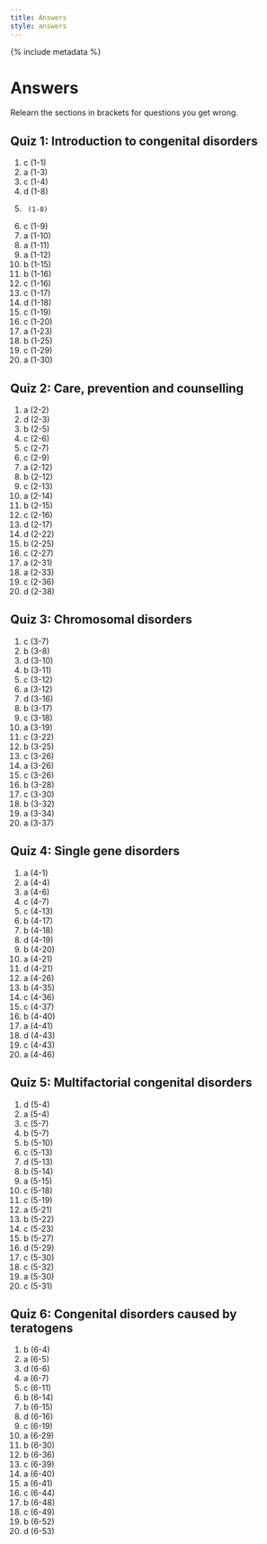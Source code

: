 ```yaml
---
title: Answers
style: answers
---
```


{% include metadata %}

# Answers

Relearn the sections in brackets for questions you get wrong.

## Quiz 1: Introduction to congenital disorders

1.	c	(1-1)
2.	a	(1-3)
3.	c	(1-4)
4.	d	(1-8)
5.		(1-8)
6.	c	(1-9)
7.	a	(1-10)
8.	a	(1-11)
9.	a	(1-12)
10.	b	(1-15)
11.	b	(1-16)
12.	c	(1-16)
13.	c	(1-17)
14.	d	(1-18)
15.	c	(1-19)
16.	c	(1-20)
17.	a	(1-23)
18.	b	(1-25)
19.	c	(1-29)
20.	a	(1-30)

## Quiz 2: Care, prevention and counselling

1.	a	(2-2)
2.	d	(2-3)
3.	b	(2-5)
4.	c	(2-6)
5.	c	(2-7)
6.	c	(2-9)
7.	a	(2-12)
8.	b	(2-12)
9.	c	(2-13)
10.	a	(2-14)
11.	b	(2-15)
12.	c	(2-16)
13.	d	(2-17)
14.	d	(2-22)
15.	b	(2-25)
16.	c	(2-27)
17.	a	(2-31)
18.	a	(2-33)
19.	c	(2-36)
20.	d	(2-38)

## Quiz 3: Chromosomal disorders

1.	c	(3-7)
2.	b	(3-8)
3.	d	(3-10)
4.	b	(3-11)
5.	c	(3-12)
6.	a	(3-12)
7.	d	(3-16)
8.	b	(3-17)
9.	c	(3-18)
10.	a	(3-19)
11.	c	(3-22)
12.	b	(3-25)
13.	c	(3-26)
14.	a	(3-26)
15.	c	(3-26)
16.	b	(3-28)
17.	c	(3-30)
18.	b	(3-32)
19.	a	(3-34)
20.	a	(3-37)

## Quiz 4: Single gene disorders

1.	a	(4-1)
2.	a	(4-4)
3.	a	(4-6)
4.	c	(4-7)
5.	c	(4-13)
6.	b	(4-17)
7.	b	(4-18)
8.	d	(4-19)
9.	b	(4-20)
10.	a	(4-21)
11.	d	(4-21)
12.	a	(4-26)
13.	b	(4-35)
14.	c	(4-36)
15.	c	(4-37)
16.	b	(4-40)
17.	a	(4-41)
18.	d	(4-43)
19.	c	(4-43)
20.	a	(4-46)

## Quiz 5: Multifactorial congenital disorders

1.	d	(5-4)
2.	a	(5-4)
3.	c	(5-7)
4.	b	(5-7)
5.	b	(5-10)
6.	c	(5-13)
7.	d	(5-13)
8.	b	(5-14)
9.	a	(5-15)
10.	c	(5-18)
11.	c	(5-19)
12.	a	(5-21)
13.	b	(5-22)
14.	c	(5-23)
15.	b	(5-27)
16.	d	(5-29)
17.	c	(5-30)
18.	c	(5-32)
19.	a	(5-30)
20.	c	(5-31)

## Quiz 6: Congenital disorders caused by teratogens

1.	b	(6-4)
2.	a	(6-5)
3.	d	(6-6)
4.	a	(6-7)
5.	c	(6-11)
6.	b	(6-14)
7.	b	(6-15)
8.	d	(6-16)
9.	c	(6-19)
10.	a	(6-29)
11.	b	(6-30)
12.	b	(6-36)
13.	c	(6-39)
14.	a	(6-40)
15.	a	(6-41)
16.	c	(6-44)
17.	b	(6-48)
18.	c	(6-49)
19.	b	(6-52)
20.	d	(6-53)